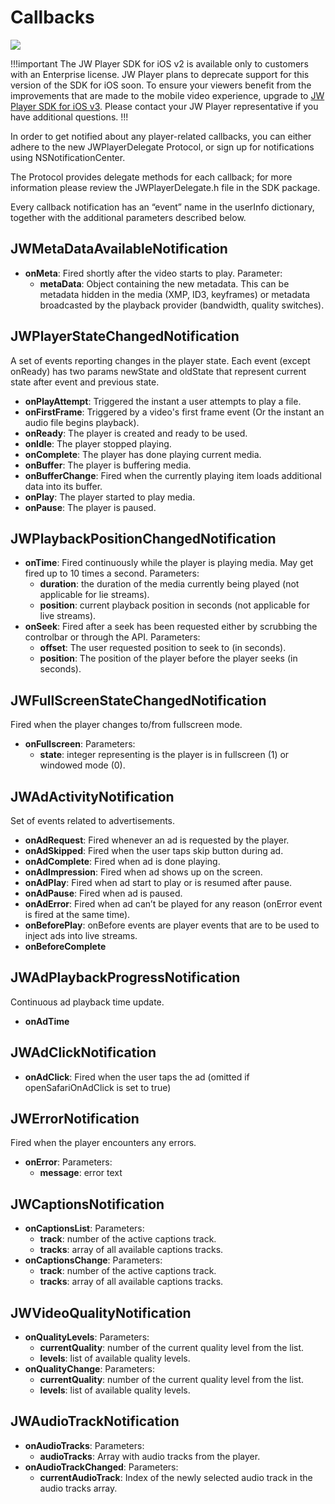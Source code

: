 # Callbacks

<img src="https://img.shields.io/badge/%20-iOS%20v2%20DEPRECATED-FFBA43.svg?logo=apple">

!!!important
The JW Player SDK for iOS v2 is available only to customers with an Enterprise license. JW Player plans to deprecate support for this version of the SDK for iOS soon. To ensure your viewers benefit from the improvements that are made to the mobile video experience, upgrade to [JW Player SDK for iOS v3](https://developer.jwplayer.com/sdk/ios/docs/developer-guide/). Please contact your JW Player representative if you have additional questions.
!!!

In order to get notified about any player-related callbacks, you can either adhere to the new JWPlayerDelegate Protocol, or sign up for notifications using NSNotificationCenter.

The Protocol provides delegate methods for each callback; for more information please review the JWPlayerDelegate.h file in the SDK package.

Every callback notification has an “event” name in the userInfo dictionary, together with the additional parameters described below.

## JWMetaDataAvailableNotification

* **onMeta**: Fired shortly after the video starts to play. 
    Parameter:
	* **metaData**:  Object containing the new metadata. This can be metadata hidden in the media (XMP, ID3, keyframes) or metadata broadcasted by the playback provider (bandwidth, quality switches).

## JWPlayerStateChangedNotification

A set of events reporting changes in the player state. Each event (except onReady) has two params newState and oldState that represent current state after event and previous state.

* **onPlayAttempt**: Triggered the instant a user attempts to play a file.
* **onFirstFrame**: Triggered by a video's first frame event (Or the instant an audio file begins playback).
* **onReady**: The player is created and ready to be used.
* **onIdle**: The player stopped playing.
* **onComplete**: The player has done playing current media.
* **onBuffer**: The player is buffering media.
* **onBufferChange**: Fired when the currently playing item loads additional data into its buffer.
* **onPlay**: The player started to play media.
* **onPause**: The player is paused.

## JWPlaybackPositionChangedNotification

* **onTime**: Fired continuously while the player is playing media. May get fired up to 10 times a second.
    Parameters:
	* **duration**: the duration of the media currently being played (not applicable for lie streams).
	* **position**: current playback position in seconds (not applicable for live streams).
* **onSeek**: Fired after a seek has been requested either by scrubbing the controlbar or through the API.
    Parameters:
    * **offset**: The user requested position to seek to (in seconds).
    * **position**: The position of the player before the player seeks (in seconds).

## JWFullScreenStateChangedNotification  

Fired when the player changes to/from fullscreen mode.

* **onFullscreen**: Parameters:
	* **state**: integer representing is the player is in fullscreen (1) or windowed mode (0).

## JWAdActivityNotification

Set of events related to advertisements.

* **onAdRequest**: Fired whenever an ad is requested by the player.
* **onAdSkipped**: Fired when the user taps skip button during ad.
* **onAdComplete**: Fired when ad is done playing.
* **onAdImpression**: Fired when ad shows up on the screen.
* **onAdPlay**: Fired when ad start to play or is resumed after pause.
* **onAdPause**: Fired when ad is paused.
* **onAdError**: Fired when ad can’t be played for any reason (onError event is fired at the same time).
* **onBeforePlay**: onBefore events are player events that are to be used to inject ads into live streams.
* **onBeforeComplete**

## JWAdPlaybackProgressNotification

Continuous ad playback time update.

* **onAdTime**

## JWAdClickNotification

* **onAdClick**: Fired when the user taps the ad (omitted if openSafariOnAdClick is set to true)

## JWErrorNotification
Fired when the player encounters any errors.

* **onError**: Parameters:
	* **message**: error text

## JWCaptionsNotification

* **onCaptionsList**: Parameters:
	* **track**: number of the active captions track.
	* **tracks**: array of all available captions tracks.  
* **onCaptionsChange**: Parameters:
	* **track**: number of the active captions track.
	* **tracks**: array of all available captions tracks.

## JWVideoQualityNotification

* **onQualityLevels**: Parameters:
	* **currentQuality**: number of the current quality level from the list.
	* **levels**: list of available quality levels.
* **onQualityChange**: Parameters:
	* **currentQuality**: number of the current quality level from the list.
	* **levels**: list of available quality levels.

## JWAudioTrackNotification

* **onAudioTracks**: Parameters:
    * **audioTracks**: Array with audio tracks from the player.
* **onAudioTrackChanged**: Parameters:
    * **currentAudioTrack**: Index of the newly selected audio track in the audio tracks array.



